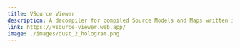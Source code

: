 ```yaml
---
title: VSource Viewer
description: A decompiler for compiled Source Models and Maps written in JS with WebGL renderer.
link: https://vsource-viewer.web.app/
image: ./images/dust_2_hologram.png
---
```


